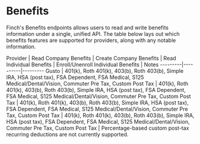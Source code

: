 # Benefits

Finch's Benefits endpoints allows users to read and write benefits information under a single, unified API. The table below lays out which benefits features are supported for providers, along with any notable information.


 Provider | Read Company Benefits | Create Company Benefits | Read Individual Benefits | Enroll/Unenroll Individual Benefits | Notes
---------|----------|---------
 Gusto | 401(k), Roth 401(k), 403(b), Roth 403(b), Simple IRA, HSA (post tax), FSA Dependent, FSA Medical, S125 Medical/Dental/Vision, Commuter Pre Tax, Custom Post Tax | 401(k), Roth 401(k), 403(b), Roth 403(b), Simple IRA, HSA (post tax), FSA Dependent, FSA Medical, S125 Medical/Dental/Vision, Commuter Pre Tax, Custom Post Tax | 401(k), Roth 401(k), 403(b), Roth 403(b), Simple IRA, HSA (post tax), FSA Dependent, FSA Medical, S125 Medical/Dental/Vision, Commuter Pre Tax, Custom Post Tax | 401(k), Roth 401(k), 403(b), Roth 403(b), Simple IRA, HSA (post tax), FSA Dependent, FSA Medical, S125 Medical/Dental/Vision, Commuter Pre Tax, Custom Post Tax | Percentage-based custom post-tax recurring deductions are not currently supported.